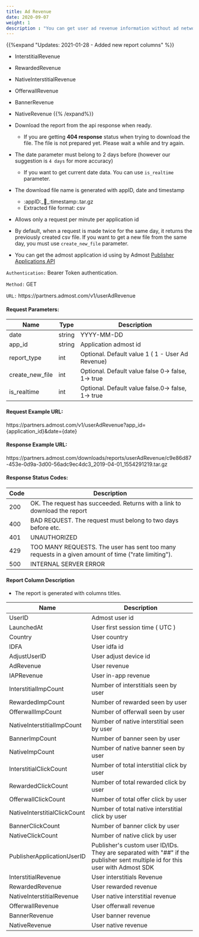 ```yaml
---
title: Ad Revenue
date: 2020-09-07
weight: 1
description : "You can get user ad revenue information without ad network"
---
```


{{%expand "Updates: 2021-01-28 - Added new report columns" %}}
- InterstitialRevenue
- RewardedRevenue	
- NativeInterstitialRevenue
- OfferwallRevenue	
- BannerRevenue	
- NativeRevenue
{{% /expand%}}

- Download the report from the api response when ready.  
  
    - If you are getting **404 response** status when trying to download the file. The file is not prepared yet. Please wait a while and try again.

- The date parameter must belong to 2 days before (however our suggestion is `4 days` for more accuracy)
  - If you want to get current date data. You can use `is_realtime` parameter.

- The download file name is generated with appID, date and timestamp
    - :appID:\_:date:\_:timestamp:.tar.gz
    - Extracted file format: csv

- Allows only a request per minute per application id

- By default, when a request is made twice for the same day, it returns the previously created csv file. If you want to get a new file from the same day, you must use `create_new_file` parameter.

- You can get the admost application id using by Admost [Publisher Applications API](https://admost.github.io/amrapi/publisher-app-api/)



`Authentication:` Bearer Token authentication.

`Method:` GET

`URL:` https:\//partners.admost.com/v1/userAdRevenue

#### Request Parameters:

| Name            | Type   | Description                                       |
| --------------- | ------ | ------------------------------------------------- |
| date            | string | YYYY-MM-DD                                        |
| app_id          | string | Application admost id                             |
| report_type     | int    | Optional. Default value 1 ( 1 -  User Ad Revenue) |
| create_new_file | int    | Optional. Default value false 0-> false, 1-> true |
| is_realtime     | int    | Optional. Default value false.0-> false, 1-> true |


#### Request Example URL:

https:\//partners.admost.com/v1/userAdRevenue?app_id={application_id}&date={date}

#### Response Example URL:

https:\//partners.admost.com/downloads/reports/userAdRevenue/c9e86d87-453e-0d9a-3d00-56adc9ec4dc3_2019-04-01_1554291219.tar.gz

#### Response Status Codes:

| Code | Description                                                                                         |
| ---- | --------------------------------------------------------------------------------------------------- |
| 200  | OK. The request has succeeded. Returns with a link to download the report                           |
| 400  | BAD REQUEST. The request must belong to two days before etc.                                        |
| 401  | UNAUTHORIZED                                                                                        |
| 429  | TOO MANY REQUESTS. The user has sent too many requests in a given amount of time ("rate limiting"). |
| 500  | INTERNAL SERVER ERROR                                                                               |

#### Report Column Description

- The report is generated with columns titles.

| Name                         | Description                                                                                                                  |
| ---------------------------- | ---------------------------------------------------------------------------------------------------------------------------- |
| UserID                       | Admost user id                                                                                                               |
| LaunchedAt                   | User first session time ( UTC )                                                                                              |
| Country                      | User country                                                                                                                 |
| IDFA                         | User idfa id                                                                                                                 |
| AdjustUserID                 | User adjust device id                                                                                                        |
| AdRevenue                    | User revenue                                                                                                                 |
| IAPRevenue                   | User in-app revenue                                                                                                          |
| InterstitialImpCount         | Number of interstitials seen by user                                                                                         |
| RewardedImpCount             | Number of rewarded seen by user                                                                                              |
| OfferwallImpCount            | Number of offerwall seen by user                                                                                             |
| NativeInterstitialImpCount   | Number of native interstitial seen by user                                                                                   |
| BannerImpCount               | Number of banner seen by user                                                                                                |
| NativeImpCount               | Number of native banner seen by user                                                                                         |
| InterstitialClickCount       | Number of total interstitial click by user                                                                                   |
| RewardedClickCount           | Number of total rewarded click by user                                                                                       |
| OfferwallClickCount          | Number of total offer click by user                                                                                          |
| NativeInterstitialClickCount | Number of total native interstitial click by user                                                                            |
| BannerClickCount             | Number of banner click by user                                                                                               |
| NativeClickCount             | Number of native click by user                                                                                               |
| PublisherApplicationUserID   | Publisher's custom user ID/IDs. They are separated with "##" if the publisher sent multiple id for this user with Admost SDK |
| InterstitialRevenue          | User interstitials Revenue                                                                                                   |
| RewardedRevenue              | User rewarded revenue                                                                                                        |
| NativeInterstitialRevenue    | User native interstitial revenue                                                                                             |
| OfferwallRevenue             | User offerwall revenue                                                                                                       |
| BannerRevenue                | User banner revenue                                                                                                          |
| NativeRevenue                | User native revenue                                                                                                          |
